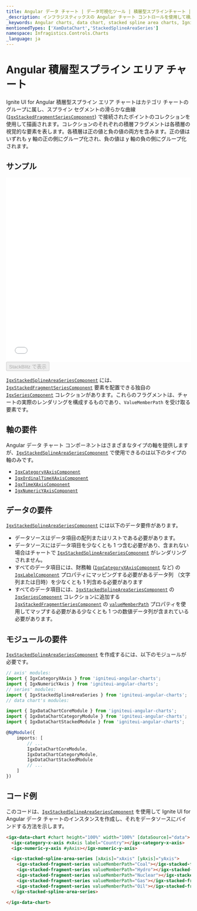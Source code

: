 ```yaml
---
title: Angular データ チャート | データ可視化ツール | 積層型スプラインチャート | データ バインディング | インフラジスティックス
_description: インフラジスティックスの Angular チャート コントロールを使用して積層型スプライン エリア チャートを作成します。Ignite UI for Angular グラフ タイプについて説明します。
_keywords: Angular charts, data chart, stacked spline area charts, Ignite UI for Angular, Infragistics, Angular チャート, データ チャート, 積層型スプライン エリア チャート, インフラジスティックス
mentionedTypes: ['XamDataChart','StackedSplineAreaSeries']
namespace: Infragistics.Controls.Charts
_language: ja
---
```


# Angular 積層型スプライン エリア チャート

Ignite UI for Angular 積層型スプライン エリア チャートはカテゴリ チャートのグループに属し、スプライン セグメントの滑らかな曲線 ([`IgxStackedFragmentSeriesComponent`]({environment:dvApiBaseUrl}/products/ignite-ui-angular/api/docs/typescript/latest/classes/igxstackedfragmentseriescomponent.html)) で接続されたポイントのコレクションを使用して描画されます。コレクションのそれぞれの積層フラグメントは各積層の視覚的な要素を表します。各積層は正の値と負の値の両方を含みます。正の値はいずれも y 軸の正の側にグループ化され、負の値は y 軸の負の側にグループ化されます。

## サンプル

<div class="sample-container loading" style="height: 500px">
    <iframe id="data-chart-overview-iframe" src='{environment:dvDemosBaseUrl}/charts/data-chart-type-stacked-spline-area-series' width="100%" height="100%" seamless frameBorder="0" onload="onXPlatSampleIframeContentLoaded(this);"></iframe>
</div>
<div>
    <button data-localize="stackblitz" disabled class="stackblitz-btn" data-iframe-id="data-chart-overview-iframe" data-demos-base-url="{environment:dvDemosBaseUrl}">StackBlitz で表示
    </button>


</div>

<div class="divider--half"></div>

[`IgxStackedSplineAreaSeriesComponent`]({environment:dvApiBaseUrl}/products/ignite-ui-angular/api/docs/typescript/latest/classes/igxstackedsplineareaseriescomponent.html) には、[`IgxStackedFragmentSeriesComponent`]({environment:dvApiBaseUrl}/products/ignite-ui-angular/api/docs/typescript/latest/classes/igxstackedfragmentseriescomponent.html) 要素を配置できる独自の [`IgxSeriesComponent`]({environment:dvApiBaseUrl}/products/ignite-ui-angular/api/docs/typescript/latest/classes/igxseriescomponent.html) コレクションがあります。これらのフラグメントは、チャートの実際のレンダリングを構成するものであり、`ValueMemberPath` を受け取る要素です。

## 軸の要件

Angular データ チャート コンポーネントはさまざまなタイプの軸を提供しますが、[`IgxStackedSplineAreaSeriesComponent`]({environment:dvApiBaseUrl}/products/ignite-ui-angular/api/docs/typescript/latest/classes/igxstackedsplineareaseriescomponent.html) で使用できるのは以下のタイプの軸のみです。

-   [`IgxCategoryXAxisComponent`]({environment:dvApiBaseUrl}/products/ignite-ui-angular/api/docs/typescript/latest/classes/igxcategoryxaxiscomponent.html)
-   [`IgxOrdinalTimeXAxisComponent`]({environment:dvApiBaseUrl}/products/ignite-ui-angular/api/docs/typescript/latest/classes/igxordinaltimexaxiscomponent.html)
-   [`IgxTimeXAxisComponent`]({environment:dvApiBaseUrl}/products/ignite-ui-angular/api/docs/typescript/latest/classes/igxtimexaxiscomponent.html)
-   [`IgxNumericYAxisComponent`]({environment:dvApiBaseUrl}/products/ignite-ui-angular/api/docs/typescript/latest/classes/igxnumericyaxiscomponent.html)

## データの要件

[`IgxStackedSplineAreaSeriesComponent`]({environment:dvApiBaseUrl}/products/ignite-ui-angular/api/docs/typescript/latest/classes/igxstackedsplineareaseriescomponent.html) には以下のデータ要件があります。

-   データソースはデータ項目の配列またはリストである必要があります。
-   データソースにはデータ項目を少なくとも 1 つ含む必要があり、含まれない場合はチャートで [`IgxStackedSplineAreaSeriesComponent`]({environment:dvApiBaseUrl}/products/ignite-ui-angular/api/docs/typescript/latest/classes/igxstackedsplineareaseriescomponent.html) がレンダリングされません。
-   すべてのデータ項目には、財務軸 ([`IgxCategoryXAxisComponent`]({environment:dvApiBaseUrl}/products/ignite-ui-angular/api/docs/typescript/latest/classes/igxcategoryxaxiscomponent.html) など) の [`IgxLabelComponent`]({environment:dvApiBaseUrl}/products/ignite-ui-angular/api/docs/typescript/latest/classes/igxlabelcomponent.html) プロパティにマッピングする必要があるデータ列 （文字列または日時）を少なくとも 1 列含める必要があります
-   すべてのデータ項目には、[`IgxStackedSplineAreaSeriesComponent`]({environment:dvApiBaseUrl}/products/ignite-ui-angular/api/docs/typescript/latest/classes/igxstackedsplineareaseriescomponent.html) の [`IgxSeriesComponent`]({environment:dvApiBaseUrl}/products/ignite-ui-angular/api/docs/typescript/latest/classes/igxseriescomponent.html) コレクションに追加する [`IgxStackedFragmentSeriesComponent`]({environment:dvApiBaseUrl}/products/ignite-ui-angular/api/docs/typescript/latest/classes/igxstackedfragmentseriescomponent.html) の [`valueMemberPath`]({environment:dvApiBaseUrl}/products/ignite-ui-angular/api/docs/typescript/latest/classes/igxstackedfragmentseriescomponent.html#valuememberpath) プロパティを使用してマップする必要がある少なくとも 1 つの数値データ列が含まれている必要があります。

## モジュールの要件

[`IgxStackedSplineAreaSeriesComponent`]({environment:dvApiBaseUrl}/products/ignite-ui-angular/api/docs/typescript/latest/classes/igxstackedsplineareaseriescomponent.html) を作成するには、以下のモジュールが必要です。

```ts
// axis' modules:
import { IgxCategoryXAxis } from 'igniteui-angular-charts';
import { IgxNumericYAxis } from 'igniteui-angular-charts';
// series' modules:
import { IgxStackedSplineAreaSeries } from 'igniteui-angular-charts';
// data chart's modules:

import { IgxDataChartCoreModule } from 'igniteui-angular-charts';
import { IgxDataChartCategoryModule } from 'igniteui-angular-charts';
import { IgxDataChartStackedModule } from 'igniteui-angular-charts';

@NgModule({
    imports: [
        // ...
        IgxDataChartCoreModule,
        IgxDataChartCategoryModule,
        IgxDataChartStackedModule
        // ...
    ]
})
```

## コード例

このコードは、[`IgxStackedSplineAreaSeriesComponent`]({environment:dvApiBaseUrl}/products/ignite-ui-angular/api/docs/typescript/latest/classes/igxstackedsplineareaseriescomponent.html) を使用して Ignite UI for Angular データ チャートのインスタンスを作成し、それをデータソースにバインドする方法を示します。

```html
<igx-data-chart #chart height="100%" width="100%" [dataSource]="data">
  <igx-category-x-axis #xAxis label="Country"></igx-category-x-axis>
  <igx-numeric-y-axis #yAxis></igx-numeric-y-axis>

  <igx-stacked-spline-area-series [xAxis]="xAxis" [yAxis]="yAxis">
    <igx-stacked-fragment-series valueMemberPath="Coal"></igx-stacked-fragment-series>
    <igx-stacked-fragment-series valueMemberPath="Hydro"></igx-stacked-fragment-series>
    <igx-stacked-fragment-series valueMemberPath="Nuclear"></igx-stacked-fragment-series>
    <igx-stacked-fragment-series valueMemberPath="Gas"></igx-stacked-fragment-series>
    <igx-stacked-fragment-series valueMemberPath="Oil"></igx-stacked-fragment-series>
  </igx-stacked-spline-area-series>

</igx-data-chart>
```
